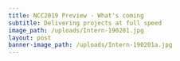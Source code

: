 ```yaml
---
title: NCC2019 Preview - What's coming
subtitle: Delivering projects at full speed
image_path: /uploads/Intern-190201.jpg
layout: post
banner-image_path: /uploads/Intern-190201a.jpg
---
```

